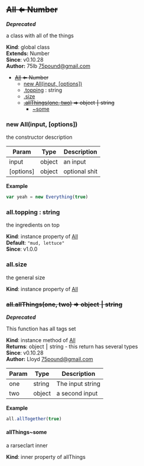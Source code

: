 ## ~~All ⇐ Number~~
***Deprecated***

a class with all of the things

**Kind**: global class  
**Extends:** Number  
**Since**: v0.10.28  
**Author:** 75lb <75pound@gmail.com>  

* ~~[All](#markdown-header-all-number) ⇐ Number~~
    * [new All(input, [options])](#markdown-header-new-allinput-options)
    * [.topping](#markdown-header-alltopping-string) : string
    * [.size](#markdown-header-allsize)
    * ~~[.allThings(one, two)](#markdown-header-allallthingsone-two-objectstring) ⇒ object ⎮ string~~
        * [~some](#markdown-header-allthingssome)

### new All(input, [options])
the constructor description


| Param | Type | Description |
| --- | --- | --- |
| input | object | an input |
| [options] | object | optional shit |

**Example**  
```js
var yeah = new Everything(true)
```
### all.topping : string
the ingredients on top

**Kind**: instance property of [All](#markdown-header-new-allinput-options)  
**Default**: `"mud, lettuce"`  
**Since**: v1.0.0  
### all.size
the general size

**Kind**: instance property of [All](#markdown-header-new-allinput-options)  
### ~~all.allThings(one, two) ⇒ object ⎮ string~~
***Deprecated***

This function has all tags set

**Kind**: instance method of [All](#markdown-header-new-allinput-options)  
**Returns**: object ⎮ string - this return has several types  
**Since**: v0.10.28  
**Author:** Lloyd <75pound@gmail.com>  

| Param | Type | Description |
| --- | --- | --- |
| one | string | The input string |
| two | object | a second input |

**Example**  
```js
all.allTogether(true)
```
#### allThings~some
a rarseclart inner

**Kind**: inner property of allThings  
